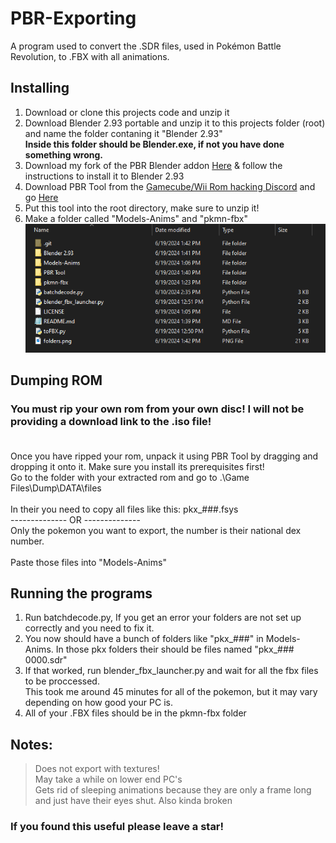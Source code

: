 # PBR-Exporting
A program used to convert the .SDR files, used in Pokémon Battle Revolution, to .FBX with all animations.

## Installing
1. Download or clone this projects code and unzip it
2. Download Blender 2.93 portable and unzip it to this projects folder (root) and name the folder contaning it "Blender 2.93" <br>
     **Inside this folder should be Blender.exe, if not you have done something wrong.** <br>
3. Download my fork of the PBR Blender addon [Here](https://github.com/Drizz1le/pbr-models-import-export) & follow the instructions to install it to Blender 2.93
4. Download PBR Tool from the [Gamecube/Wii Rom hacking Discord](https://discord.gg/BtgdmH95v6) and go [Here](https://discord.com/channels/753272785286987897/753273128628518993/753275580484681882)
5. Put this tool into the root directory, make sure to unzip it!
6. Make a folder called "Models-Anims" and "pkmn-fbx"
![Folder Layout](folders.png)


## Dumping ROM
### **You must rip your own rom from your own disc! I will not be providing a download link to the .iso file!**<br><br>
Once you have ripped your rom, unpack it using PBR Tool by dragging and dropping it onto it. Make sure you install its prerequisites first!<br>
Go to the folder with your extracted rom and go to .\Game Files\Dump\DATA\files<br><br>
In their you need to copy all files like this: pkx_###.fsys<br>
-------------- OR --------------<br>
Only the pokemon you want to export, the number is their national dex number.<br><br>
Paste those files into "Models-Anims"<br>

## Running the programs
1. Run batchdecode.py, If you get an error your folders are not set up correctly and you need to fix it.
2. You now should have a bunch of folders like "pkx_###" in Models-Anims. In those pkx folders their should be files named "pkx_### 0000.sdr"
3. If that worked, run blender_fbx_launcher.py and wait for all the fbx files to be proccessed. <br>
This took me around 45 minutes for all of the pokemon, but it may vary depending on how good your PC is.
4. All of your .FBX files should be in the pkmn-fbx folder

## Notes:
> Does not export with textures!<br>
> May take a while on lower end PC's<br>
> Gets rid of sleeping animations because they are only a frame long and just have their eyes shut. Also kinda broken

### If you found this useful please leave a star!
